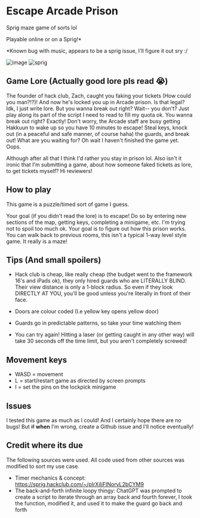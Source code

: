 # Escape Arcade Prison
Sprig maze game of sorts lol

Playable online or on a Sprig!*

*Known bug with music, appears to be a sprig issue, I'll figure it out sry :/

![image](https://github.com/user-attachments/assets/ba6548c7-524f-44a0-8408-a72cc38be333)
![sprig](https://github.com/user-attachments/assets/550ff065-a551-4213-a042-5a0493e06208)

## Game Lore (Actually good lore pls read 😭)
The founder of hack club, Zach, caught you faking your tickets (How could you man?!?)! And now he's locked you up in Arcade prison. Is that legal? Idk, I just write lore. But you wanna break out right? Wait-- you don't? Just play along its part of the script I need to read to fill my quota ok. You wanna break out right? Exactly! Don't worry, the Arcade staff are busy getting Hakkuun to wake up so you have 10 minutes to escape! Steal keys, knock out (in a peaceful and safe manner, of course haha) the guards, and break out! What are you waiting for? Oh wait I haven't finished the game yet. Oops.

Although after all that I think I'd rather you stay in prison lol. Also isn't it ironic that I'm submitting a game, about how someone faked tickets as lore, to get tickets myself? Hi reviewers!

## How to play

This game is a puzzle/timed sort of game I guess. 

Your goal (if you didn't read the lore) is to escape! Do so by entering new sections of the map, getting keys, completing a minigame, etc. I'm trying not to spoil too much ok. Your goal is to figure out how this prison works. You can walk back to previous rooms, this isn't a typical 1-way level style game. It really is a maze!


## Tips (And small spoilers)
- Hack club is cheap, like really cheap (the budget went to the framework 16's and iPads ok), they only hired guards who are LITERALLY BLIND. Their view distance is only a 1-block radius. So even if they look DIRECTLY AT YOU, you'll be good unless you're literally in front of their face. 

- Doors are colour coded (I.e yellow key opens yellow door)

- Guards go in predictable patterns, so take your time watching them

- You can try again! Hitting a laser (or getting caught in any other way) will take 30 seconds off the time limit, but you aren't completely screwed!

## Movement keys
- WASD = movement
- L = start/restart game as directed by screen prompts
- I = set the pins on the lockpick minigame

## Issues

I tested this game as much as I could! And I certainly hope there are no bugs! But ~~if~~ **when** I'm wrong, create a Github issue and I'll notice eventually!


## Credit where its due

The following sources were used. All code used from other sources was modified to sort my use case.
- Timer mechanics & concept: https://sprig.hackclub.com/~/pIrXiIjFINorvL2bCYM9
- The back-and-forth infinite loopy thingy: ChatGPT was prompted to create a script to iterate through an array back and fourth forever, I took the function, modified it, and used it to make the guard go back and forth
